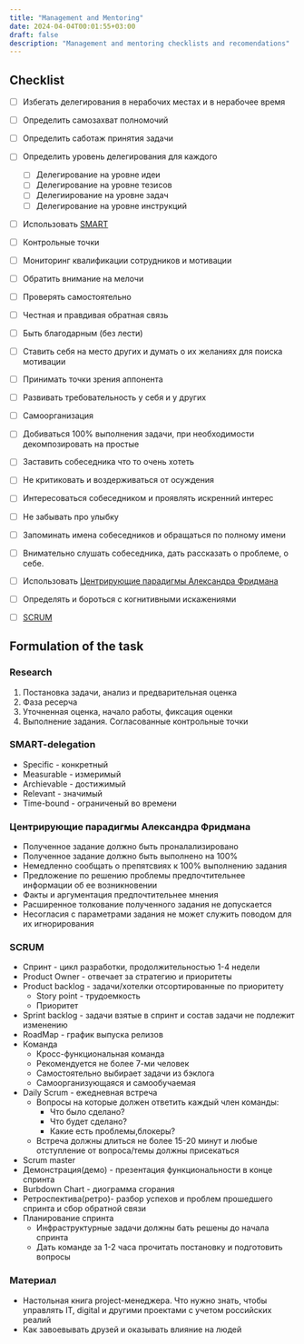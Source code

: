 ```yaml
---
title: "Management and Mentoring"
date: 2024-04-04T00:01:55+03:00
draft: false
description: "Management and mentoring checklists and recomendations"
---
```



## Checklist

- [ ] Избегать делегирования в нерабочих местах и в нерабочее время
- [ ] Определить самозахват полномочий
- [ ] Определить саботаж принятия задачи
- [ ] Определить уровень делегирования для каждого
    - [ ] Делегирование на уровне идеи
    - [ ] Делегирование на уровне тезисов
    - [ ] Делегиирование на уровне задач
    - [ ] Делегирование на уровне инструкций
- [ ] Использовать [SMART](#smart-delegation)
- [ ] Контрольные точки
- [ ] Мониторинг квалификации сотрудников и мотивации
- [ ] Обратить внимание на мелочи
- [ ] Проверять самостоятельно
- [ ] Честная и правдивая обратная связь
- [ ] Быть благодарным (без лести)
- [ ] Ставить себя на место других и думать о их желаниях для поиска мотивации
- [ ] Принимать точки зрения аппонента
- [ ] Развивать требовательность у себя и у других
- [ ] Самоорганизация
- [ ] Добиваться 100% выполнения задачи, при необходимости декомпозировать на простые
- [ ] Заставить собеседника что то очень хотеть
- [ ] Не критиковать и воздерживаться от осуждения
- [ ] Интересоваться собеседником и проявлять искренний интерес
- [ ] Не забывать про улыбку
- [ ] Запоминать имена собеседников и обращаться по полному имени
- [ ] Внимательно слушать собеседника, дать рассказать о проблеме, о себе.
- [ ] Использовать [Центрирующие парадигмы Александра Фридмана](#центрирующие-парадигмы-александра-фридмана)
- [ ] Определять и бороться с когнитивными искажениями
- [ ] [SCRUM](#scrum)


## Formulation of the task

### Research

1. Постановка задачи, анализ и предварительная оценка
2. Фаза ресерча
3. Уточненная оценка, начало работы, фиксация оценки
4. Выполнение задания. Согласованные контрольные точки

### SMART-delegation

* Specific - конкретный
* Measurable - измеримый
* Archievable - достижимый
* Relevant - значимый
* Time-bound - ограниченый во времени

### Центрирующие парадигмы Александра Фридмана

* Полученное задание должно быть проналализировано
* Полученное задание должно быть выполнено на 100%
* Немедленно сообщать о препятсвиях к 100% выполнению задания
* Предложение по решению проблемы предпочтительнее информации об ее возникновении
* Факты и аргументация предпочтительнее мнения
* Расширенное толкование полученного задания не допускается
* Несогласия с параметрами задания не может служить поводом для их игнорирования

### SCRUM

* Спринт - цикл разработки, продолжительностью 1-4 недели
* Product Owner - отвечает за стратегию и приоритеты
* Product backlog - задачи/хотелки отсортированные по приоритету
    * Story point - трудоемкость
    * Приоритет
* Sprint backlog - задачи взятые в спринт и состав задачи не подлежит изменению
* RoadMap - график выпуска релизов
* Команда
    * Кросс-функциональная команда
    * Рекомендуется не более 7-ми человек
    * Самостоятельно выбирает задачи из бэклога
    * Самоорганизующаяся и самообучаемая
* Daily Scrum - ежедневная встреча
    * Вопросы на которые должен ответить каждый член команды:
        * Что было сделано?
        * Что будет сделано?
        * Какие есть проблемы,блокеры?
    * Встреча должны длиться не более 15-20 минут и любые отступление от вопроса/темы должны присекаться
* Scrum master
* Демонстрация(демо) - презентация функциональности в конце спринта
* Burbdown Chart - диограмма сгорания
* Ретроспектива(ретро)- разбор успехов и проблем прошедшего спринта и сбор обратной связи
* Планирование спринта
    * Инфраструктурные задачи должны бать решены до начала спринта
    * Дать команде за 1-2 часа прочитать постановку и подготовить вопросы

### Материал
* Настольная книга project-менеджера. Что нужно знать, чтобы управлять IT, digital и другими проектами с учетом российских реалий
* Как завоевывать друзей и оказывать влияние на людей